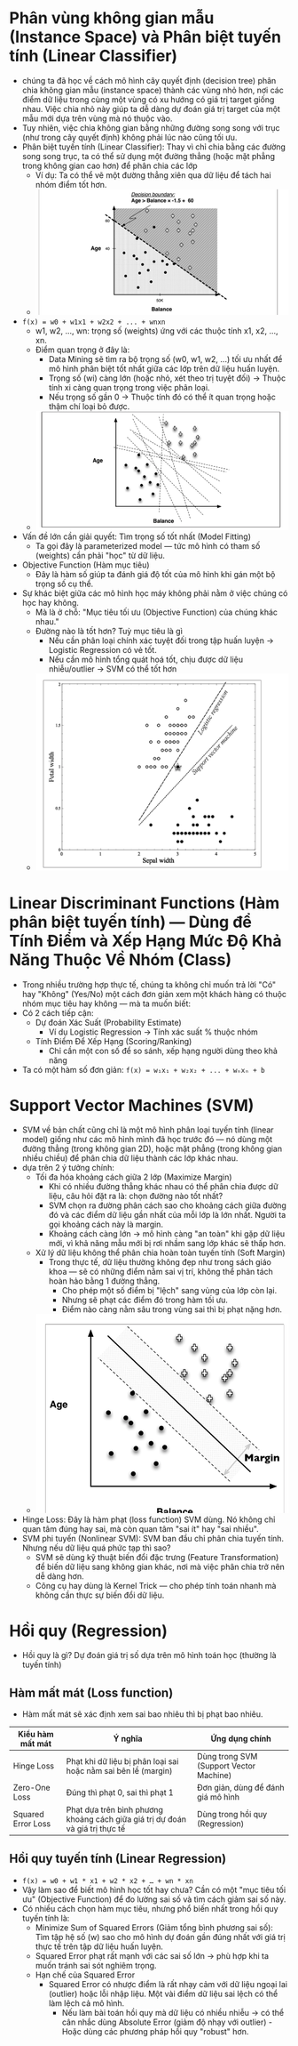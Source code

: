 # Phân vùng không gian mẫu (Instance Space) và Phân biệt tuyến tính (Linear Classifier)

- chúng ta đã học về cách mô hình cây quyết định (decision tree) phân chia không gian mẫu (instance space) thành các vùng nhỏ hơn, nơi các điểm dữ liệu trong cùng một vùng có xu hướng có giá trị target giống nhau. Việc chia nhỏ này giúp ta dễ dàng dự đoán giá trị target của một mẫu mới dựa trên vùng mà nó thuộc vào.
- Tuy nhiên, việc chia không gian bằng những đường song song với trục (như trong cây quyết định) không phải lúc nào cũng tối ưu.
- Phân biệt tuyến tính (Linear Classifier): Thay vì chỉ chia bằng các đường song song trục, ta có thể sử dụng một đường thẳng (hoặc mặt phẳng trong không gian cao hơn) để phân chia các lớp
    - Ví dụ: Ta có thể vẽ một đường thẳng xiên qua dữ liệu để tách hai nhóm điểm tốt hơn.
    - ![This is a screenshot](Figure43.png)  
- `f(x) = w0 + w1x1 + w2x2 + ... + wnxn`
    - w1, w2, ..., wn: trọng số (weights) ứng với các thuộc tính x1, x2, ..., xn.
    - Điểm quan trọng ở đây là:
        - Data Mining sẽ tìm ra bộ trọng số (w0, w1, w2, ...) tối ưu nhất để mô hình phân biệt tốt nhất giữa các lớp trên dữ liệu huấn luyện.
        - Trọng số (wi) càng lớn (hoặc nhỏ, xét theo trị tuyệt đối) → Thuộc tính xi càng quan trọng trong việc phân loại.
        - Nếu trọng số gần 0 → Thuộc tính đó có thể ít quan trọng hoặc thậm chí loại bỏ được.
    - ![This is a screenshot](Figure44.png)  
- Vấn đề lớn cần giải quyết: Tìm trọng số tốt nhất (Model Fitting)
    - Ta gọi đây là parameterized model — tức mô hình có tham số (weights) cần phải "học" từ dữ liệu.
- Objective Function (Hàm mục tiêu)
    - Đây là hàm số giúp ta đánh giá độ tốt của mô hình khi gán một bộ trọng số cụ thể.
- Sự khác biệt giữa các mô hình học máy không phải nằm ở việc chúng có học hay không.
    - Mà là ở chỗ: "Mục tiêu tối ưu (Objective Function) của chúng khác nhau."
    - Đường nào là tốt hơn? Tuỳ mục tiêu là gì
        - Nếu cần phân loại chính xác tuyệt đối trong tập huấn luyện → Logistic Regression có vẻ tốt.
        - Nếu cần mô hình tổng quát hoá tốt, chịu được dữ liệu nhiễu/outlier → SVM có thể tốt hơn
    - ![This is a screenshot](Figure47.png)  

# Linear Discriminant Functions (Hàm phân biệt tuyến tính) — Dùng để Tính Điểm và Xếp Hạng Mức Độ Khả Năng Thuộc Về Nhóm (Class)

- Trong nhiều trường hợp thực tế, chúng ta không chỉ muốn trả lời "Có" hay "Không" (Yes/No) một cách đơn giản xem một khách hàng có thuộc nhóm mục tiêu hay không — mà ta muốn biết:
- Có 2 cách tiếp cận:
    - Dự đoán Xác Suất (Probability Estimate)
        - Ví dụ Logistic Regression → Tính xác suất % thuộc nhóm
    - Tính Điểm Để Xếp Hạng (Scoring/Ranking)
        - Chỉ cần một con số để so sánh, xếp hạng người dùng theo khả năng
- Ta có một hàm số đơn giản: `f(x) = w₁x₁ + w₂x₂ + ... + wₙxₙ + b`

# Support Vector Machines (SVM)

- SVM về bản chất cũng chỉ là một mô hình phân loại tuyến tính (linear model) giống như các mô hình mình đã học trước đó — nó dùng một đường thẳng (trong không gian 2D), hoặc mặt phẳng (trong không gian nhiều chiều) để phân chia dữ liệu thành các lớp khác nhau.
- dựa trên 2 ý tưởng chính:
    - Tối đa hóa khoảng cách giữa 2 lớp (Maximize Margin)
        - Khi có nhiều đường thẳng khác nhau có thể phân chia được dữ liệu, câu hỏi đặt ra là: chọn đường nào tốt nhất?
        - SVM chọn ra đường phân cách sao cho khoảng cách giữa đường đó và các điểm dữ liệu gần nhất của mỗi lớp là lớn nhất. Người ta gọi khoảng cách này là margin.
        - Khoảng cách càng lớn → mô hình càng "an toàn" khi gặp dữ liệu mới, vì khả năng mẫu mới bị rơi nhầm sang lớp khác sẽ thấp hơn.
    - Xử lý dữ liệu không thể phân chia hoàn toàn tuyến tính (Soft Margin)
        - Trong thực tế, dữ liệu thường không đẹp như trong sách giáo khoa — sẽ có những điểm nằm sai vị trí, không thể phân tách hoàn hảo bằng 1 đường thẳng.
            - Cho phép một số điểm bị "lệch" sang vùng của lớp còn lại.
            - Nhưng sẽ phạt các điểm đó trong hàm tối ưu.
            - Điểm nào càng nằm sâu trong vùng sai thì bị phạt nặng hơn.
    - ![This is a screenshot](Figure48.png)  
- Hinge Loss: Đây là hàm phạt (loss function) SVM dùng. Nó không chỉ quan tâm đúng hay sai, mà còn quan tâm "sai ít" hay "sai nhiều".
- SVM phi tuyến (Nonlinear SVM): SVM ban đầu chỉ phân chia tuyến tính. Nhưng nếu dữ liệu quá phức tạp thì sao?
    - SVM sẽ dùng kỹ thuật biến đổi đặc trưng (Feature Transformation) để biến dữ liệu sang không gian khác, nơi mà việc phân chia trở nên dễ dàng hơn.
    - Công cụ hay dùng là Kernel Trick — cho phép tính toán nhanh mà không cần thực sự biến đổi dữ liệu.

# Hồi quy (Regression) 

- Hồi quy là gì? Dự đoán giá trị số dựa trên mô hình toán học (thường là tuyến tính)

## Hàm mất mát (Loss function)

- Hàm mất mát sẽ xác định xem sai bao nhiêu thì bị phạt bao nhiêu.

| Kiểu hàm mất mát       | Ý nghĩa                                                          | Ứng dụng chính                             |  
|------------------------|------------------------------------------------------------------|--------------------------------------------|  
| Hinge Loss             | Phạt khi dữ liệu bị phân loại sai hoặc nằm sai bên lề (margin) | Dùng trong SVM (Support Vector Machine)   |  
| Zero-One Loss          | Đúng thì phạt 0, sai thì phạt 1                                 | Đơn giản, dùng để đánh giá mô hình        |  
| Squared Error Loss     | Phạt dựa trên bình phương khoảng cách giữa giá trị dự đoán và giá trị thực tế | Dùng trong hồi quy (Regression)           |  

## Hồi quy tuyến tính (Linear Regression)

- `f(x) = w0 + w1 * x1 + w2 * x2 + … + wn * xn`
- Vậy làm sao để biết mô hình học tốt hay chưa? Cần có một "mục tiêu tối ưu" (Objective Function) để đo lường sai số và tìm cách giảm sai số này.
- Có nhiều cách chọn hàm mục tiêu, nhưng phổ biến nhất trong hồi quy tuyến tính là:
    - Minimize Sum of Squared Errors (Giảm tổng bình phương sai số): Tìm tập hệ số (w) sao cho mô hình dự đoán gần đúng nhất với giá trị thực tế trên tập dữ liệu huấn luyện.
    - Squared Error phạt rất mạnh với các sai số lớn → phù hợp khi ta muốn tránh sai sót nghiêm trọng.
    - Hạn chế của Squared Error
        - Squared Error có nhược điểm là rất nhạy cảm với dữ liệu ngoại lai (outlier) hoặc lỗi nhập liệu. Một vài điểm dữ liệu sai lệch có thể làm lệch cả mô hình.
            - Nếu làm bài toán hồi quy mà dữ liệu có nhiều nhiễu → có thể cân nhắc dùng Absolute Error (giảm độ nhạy với outlier)
            -Hoặc dùng các phương pháp hồi quy "robust" hơn.
